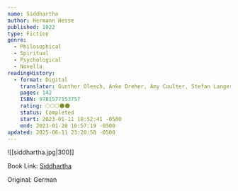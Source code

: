 ```yaml
---
name: Siddhartha
author: Hermann Hesse
published: 1922
type: Fiction
genre:
  - Philosophical
  - Spiritual
  - Psychological
  - Novella
readingHistory:
  - format: Digital
    translator: Gunther Olesch, Anke Dreher, Amy Coulter, Stefan Langer, Semyon Chaichenets
    pages: 142
    ISBN: 9781577153757
    rating: 🌕🌕🌕🌑🌑
    status: Completed
    start: 2023-01-11 18:52:41 -0500
    end: 2023-01-28 16:57:19 -0500
updated: 2025-06-11 23:20:58 -0500
---
```


![[siddhartha.jpg|300]]

Book Link: [Siddhartha](https://www.goodreads.com/book/show/52036.Siddhartha)

Original: German
